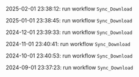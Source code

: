 2025-02-01 23:38:12: run workflow `Sync_Download` 

2025-01-01 23:38:45: run workflow `Sync_Download` 

2024-12-01 23:39:33: run workflow `Sync_Download` 

2024-11-01 23:40:41: run workflow `Sync_Download` 

2024-10-01 23:40:53: run workflow `Sync_Download` 

2024-09-01 23:37:23: run workflow `Sync_Download` 


